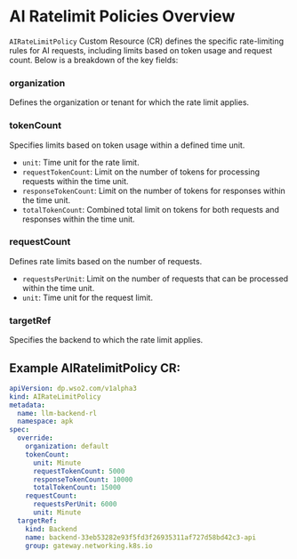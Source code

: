 # AI Ratelimit Policies Overview

`AIRateLimitPolicy` Custom Resource (CR) defines the specific rate-limiting rules for AI requests, including limits based on token usage and request count. Below is a breakdown of the key fields:

### organization
Defines the organization or tenant for which the rate limit applies.

### tokenCount
Specifies limits based on token usage within a defined time unit.

  - `unit`: Time unit for the rate limit.
  - `requestTokenCount`: Limit on the number of tokens for processing requests within the time unit.
  - `responseTokenCount`: Limit on the number of tokens for responses within the time unit.
  - `totalTokenCount`: Combined total limit on tokens for both requests and responses within the time unit.

### requestCount
Defines rate limits based on the number of requests.

  - `requestsPerUnit`: Limit on the number of requests that can be processed within the time unit.
  - `unit`: Time unit for the request limit.

### targetRef
Specifies the backend to which the rate limit applies.

## Example AIRatelimitPolicy CR:

```yaml
apiVersion: dp.wso2.com/v1alpha3
kind: AIRateLimitPolicy
metadata:
  name: llm-backend-rl
  namespace: apk
spec:
  override:
    organization: default
    tokenCount:
      unit: Minute
      requestTokenCount: 5000
      responseTokenCount: 10000
      totalTokenCount: 15000
    requestCount:
      requestsPerUnit: 6000
      unit: Minute
  targetRef:
    kind: Backend
    name: backend-33eb53282e93f5fd3f26935311af727d58bd42c3-api
    group: gateway.networking.k8s.io
```
